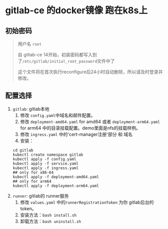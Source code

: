 # gitlab-ce 的docker镜像 跑在k8s上

## 初始密码
> 用户名 `root`
> 
> 自 gitlab-ce 14开始，初装密码都写入到了`/etc/gitlab/initial_root_password`文件中了
> 
> 这个文件将在首次执行reconfigure后24小时自动删除，所以请及时登录并修改。
> 
## 配置选择
1. `gitlab`: gitlab本地
   1. 修改 `config.yaml`中域名和邮件配置。
   2. 修改 `deployment-amd64.yaml` for amd64 或者 `deployment-arm64.yaml` for arm64 中的目录挂载配置。demo里面是nfs的挂载样例。
   3. 修改 `ingress.yaml` 中的'cert-manager注册'部分 和 域名
   4. 安装：
   ```shell
   cd gitlab
   kubectl create namespace gitlab
   kubectl apply -f config.yaml  
   kubectl apply -f service.yaml  
   kubectl apply -f ingress.yaml
   ## only for x86-64  
   kubectl apply -f deployment-amd64.yaml
   ## only for arm64
   kubectl apply -f deployment-arm64.yaml
   ```
2. `runner`: gitlab的 runner服务
   1. 修改 `values.yaml` 中的`runnerRegistrationToken` 为你 gitlab后台的token。
   2. 安装方法：`bash install.sh` 
   3. 卸载方法：`bash uninstall.sh`